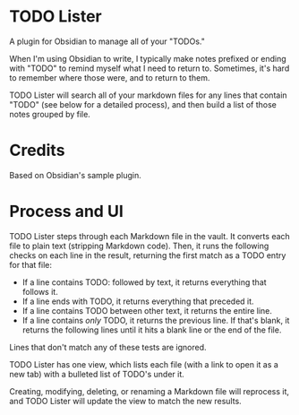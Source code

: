 # TODO Lister

A plugin for Obsidian to manage all of your "TODOs."

When I'm using Obsidian to write, I typically make notes prefixed or ending with "TODO" to remind myself what I need to return to. Sometimes, it's hard to remember where those were, and to return to them.

TODO Lister will search all of your markdown files for any lines that contain "TODO" (see below for a detailed process), and then build a list of those notes grouped by file.

# Credits

Based on Obsidian's sample plugin.

# Process and UI

TODO Lister steps through each Markdown file in the vault. It converts each file to plain text (stripping Markdown code). Then, it runs the following checks on each line in the result, returning the first match as a TODO entry for that file:

-   If a line contains TODO: followed by text, it returns everything that follows it.
-   If a line ends with TODO, it returns everything that preceded it.
-   If a line contains TODO between other text, it returns the entire line.
-   If a line contains _only_ TODO, it returns the previous line. If that's blank, it returns the following lines until it hits a blank line or the end of the file.

Lines that don't match any of these tests are ignored.

TODO Lister has one view, which lists each file (with a link to open it as a new tab) with a bulleted list of TODO's under it.

Creating, modifying, deleting, or renaming a Markdown file will reprocess it, and TODO Lister will update the view to match the new results.
